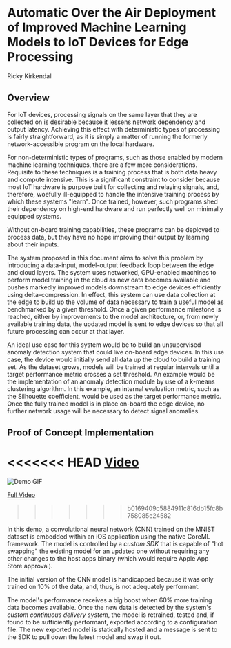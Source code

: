 # Automatic Over the Air Deployment of Improved Machine Learning Models to IoT Devices for Edge Processing
Ricky Kirkendall

## Overview

For IoT devices, processing signals on the same layer that they are collected on is desirable because it lessens network dependency and output latency. Achieving this effect with deterministic types of processing is fairly straightforward, as it is simply a matter of running the formerly network-accessible program on the local hardware.

For non-deterministic types of programs, such as those enabled by modern machine learning techniques, there are a few more considerations. Requisite to these techniques is a training process that is both data heavy and compute intensive. This is a significant constraint to consider because most IoT hardware is purpose built for collecting and relaying signals, and, therefore, woefully ill-equipped to handle the intensive training process by which these systems "learn". Once trained, however, such programs shed their dependency on high-end hardware and run perfectly well on minimally equipped systems.

Without on-board training capabilities, these programs can be deployed to process data, but they have no hope improving their output by learning about their inputs.

The system proposed in this document aims to solve this problem by introducing a data-input, model-output feedback loop between the edge and cloud layers. The system uses networked, GPU-enabled machines to perform model training in the cloud as new data becomes available and pushes markedly improved models downstream to edge devices efficiently using delta-compression. In effect, this system can use data collection at the edge to build up the volume of data necessary to train a useful model as benchmarked by a given threshold. Once a given performance milestone is reached, either by improvements to the model architecture, or, from newly available training data, the updated model is sent to edge devices so that all future processing can occur at that layer.

An ideal use case for this system would be to build an unsupervised anomaly detection system that could live on-board edge devices. In this use case, the device would initially send all data up the cloud to build a training set. As the dataset grows, models will be trained at regular intervals until a target performance metric crosses a set threshold. An example would be the implementation of an anomaly detection module by use of a k-means clustering algorithm. In this example, an internal evaluation metric, such as the Silhouette coefficient, would be used as the target performance metric. Once the fully trained model is in place on-board the edge device, no further network usage will be necessary to detect signal anomalies.

## Proof of Concept Implementation

<<<<<<< HEAD
[Video](https://youtu.be/OCqB4B2tFFA)
=======

![Demo GIF](https://media.giphy.com/media/xULW8jOIlWzxKxFbW0/giphy.gif)

[Full Video](https://youtu.be/OCqB4B2tFFA)
>>>>>>> b0169409c5884911c816db15fc8b758085e24582

In this demo, a convolutional neural network (CNN) trained on the MNIST dataset is embedded within an iOS application using the native CoreML framework. The model is controlled by a _custom SDK_ that is capable of "hot swapping" the existing model for an updated one without requiring any other changes to the host apps binary (which would require Apple App Store approval).

The initial version of the CNN model is handicapped because it was only trained on 10% of the data, and, thus, is not adequately performant.

The model's performance receives a big boost when 60% more training data becomes available. Once the new data is detected by the system's _custom continuous delivery system_, the model is retrained, tested and, if found to be sufficiently performant, exported according to a configuration file. The new exported model is statically hosted and a message is sent to the SDK to pull down the latest model and swap it out.
